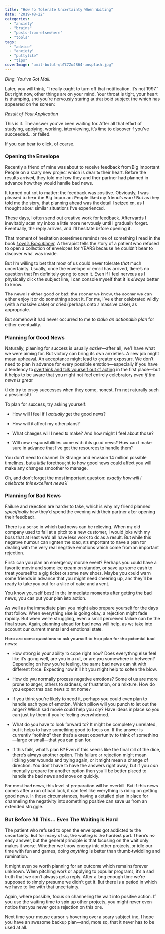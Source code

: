 ```yaml
---
title: "How to Tolerate Uncertainty When Waiting"
date: "2019-08-22"
categories: 
  - "anxiety"
  - "brains"
  - "posts-from-elsewhere"
  - "tools"
tags: 
  - "advice"
  - "anxiety"
  - "puttylike"
  - "tips"
coverImage: "umit-bulut-qbTC7ZwJB64-unsplash.jpg"
---
```


_Ding. You’ve Got Mail._

Later, you will think, “I really ought to turn off that notification. It’s not 1997.” But right now, other things are on your mind. Your throat is tight, your heart is thumping, and you’re nervously staring at that bold subject line which has appeared on the screen:

<!--more-->

_Result of Your Application_

This is it. The answer you’ve been waiting for. After all that effort of studying, applying, working, interviewing, it’s time to discover if you’ve succeeded… or failed.

If you can bear to click, of course.

### Opening the Envelope

Recently a friend of mine was about to receive feedback from Big Important People on a scary new project which is dear to their heart. Before the results arrived, they told me how they and their partner had planned in advance how they would handle bad news.

It turned out not to matter: the feedback was positive. Obviously, I was pleased to hear the Big Important People liked my friend’s work! But as they told me the story, that planning ahead was the detail I seized on, as I thought about similar situations I’ve experienced.

These days, I often send out creative work for feedback. Afterwards I inevitably scan my inbox a little more nervously until I gradually forget. Eventually, the reply arrives, and I’ll hesitate before opening it.

That moment of hesitation sometimes reminds me of something I read in the book [_Love’s Executioner_](https://www.penguin.co.uk/books/190926/love-s-executioner/9780141975443)_._ A therapist tells the story of a patient who refused to open a collection of envelopes for YEARS because he couldn’t bear to discover what was inside.

But I’m willing to bet that most of us could never tolerate _that_ much uncertainty. Usually, once the envelope or email has arrived, there’s no question that I’m definitely going to open it. Even if I feel nervous as I physically click the subject line, I can console myself that it is _always_ better to know.

The news is either good or bad: the sooner we know, the sooner we can either enjoy it or do something about it. For me, I’ve either celebrated wildly (with a massive cake) or cried (perhaps onto a massive cake), as appropriate.

But somehow it had never occurred to me to _make an actionable plan_ for either eventuality. 

### Planning for Good News

Naturally, planning for success is usually _easier_—after all, we’ll have what we were aiming for. But victory can bring its own anxieties. A new job might mean upheaval. An acceptance might lead to greater exposure. We don’t need to plan in advance for every possible emotion—especially if you have a tendency to [overthink and talk yourself out of acting](https://puttylike.com/do-you-plan-ruminate-worry-poke-prod-and-fumble-how-to-stop-overanalyzing-your-projects/) in the first place—but it helps to be aware that you might not feel entirely celebratory _even if the news is great_.

(I do try to enjoy successes when they come, honest. I’m not naturally such a pessimist!)

To plan for success, try asking yourself:

- How will I feel if I _actually_ get the good news?

- How will it affect my other plans?

- What changes will I need to make? And how might I feel about those?

- Will new responsibilities come with this good news? How can I make sure in advance that I’ve got the resources to handle them?

You don’t need to channel Dr Strange and envision 14 million possible timelines, but a _little_ forethought to how good news could affect you will make any changes smoother to manage.

Oh, and don’t forget the most important question: _exactly how will I celebrate this excellent news?!_

### Planning for Bad News

Failure and rejection are harder to take, which is why my friend planned _specifically_ how they’d spend the evening with their partner after opening their feedback.

There is a sense in which bad news can be relieving. When my old company used to fail at a pitch to a new customer, I would joke with my boss that at least we’d all have less work to do as a result. But while this negative humour can lighten the load, it’s important to have a plan for dealing with the very real negative emotions which come from an important rejection.

First: can you plan an emergency morale event? Perhaps you could have a favorite movie and some ice cream on standby, or save up some cash to treat yourself to a gig ticket or some new shoes. Maybe you could warn some friends in advance that you might need cheering up, and they’ll be ready to take you out for a slice of cake and a vent.

You know yourself best! In the immediate moments after getting the bad news, you can put your plan into action.

As well as the immediate plan, you might also prepare yourself for the days that follow. When everything else is going okay, a rejection might fade rapidly. But when we’re struggling, even a small perceived failure can be the final straw. Again, planning ahead for bad news will help, as we take into account our current mental and emotional state.

Here are some questions to ask yourself to help plan for the potential bad news:

- How strong is your ability to cope right now? Does everything else feel like it’s going well, are you in a rut, or are you somewhere in between? Depending on how you’re feeling, the same bad news can hit with different force. Expecting how it’ll hit you might help to soften the blow.

- How do you normally process negative emotions? Some of us are more prone to anger, others to sadness, or frustration, or a mixture. How do you expect this bad news to hit home?

- If you think you’re likely to need it, perhaps you could even plan to handle each type of emotion. Which pillow will you punch to let out the anger? Which sad movie could help you cry? Have ideas in place so you can just try them if you’re feeling overwhelmed.

- What do you have to look forward to? It might be completely unrelated, but it helps to have something good to focus on. If the answer is currently “nothing” then that’s a great opportunity to think of something—large or small—that you can plan for.

- If this fails, what’s plan B? Even if this seems like the final roll of the dice, there’s always another option. This failure or rejection might mean licking your wounds and trying again, or it might mean a change of direction. You don’t have to have the answers right away, but if you _can_ mentally prepare for another option then you’ll be better placed to handle the bad news and move on quickly.

For most bad news, this level of preparation will be overkill. But if this news comes after a run of bad luck, it can feel like everything is riding on getting good news. In those circumstances, having a detailed plan in place for channeling the negativity into something positive can save us from an extended struggle.

### But Before All This... Even The Waiting is Hard

The patient who refused to open the envelopes got addicted to the uncertainty. But for many of us, the waiting is the hardest part. There’s no easy answer, but the general principle is that focusing on the wait only makes it worse. Whether we throw energy into other projects, or idle our time with fun and games, doing _anything_ is better than thumb-twiddling and rumination.

It might even be worth planning for an outcome which remains forever unknown. When pitching work or applying to popular programs, it’s a sad truth that we don’t always get a reply. After a long enough time we’re supposed to simply presume we didn’t get it. But there is a period in which we have to live with that uncertainty.

Again, where possible, focus on channeling the wait into positive action. If you use the waiting time to spin up other projects, you might never even notice that you never got a rejection on this one.

Next time your mouse cursor is hovering over a scary subject line, I hope you have an awesome backup plan—and, more so, that it never has to be used at all.
